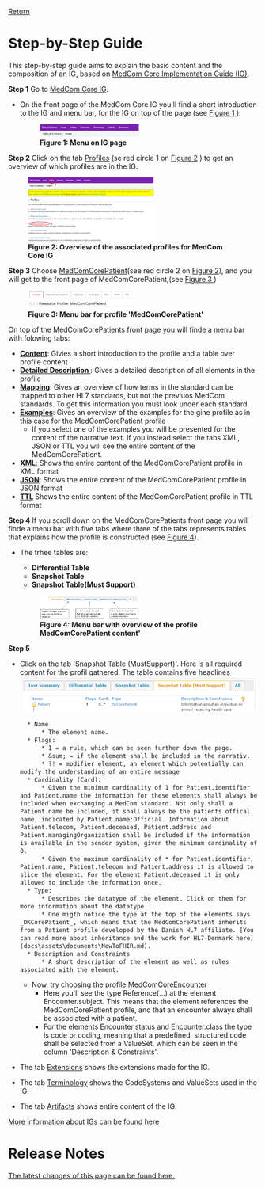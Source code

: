 [Return](NewToFHIR.md)

# Step-by-Step Guide
This step-by-step guide aims to explain the basic content and the composition of an IG, based on <a href="https://build.fhir.org/ig/hl7dk/dk-medcom-core/" target="_blank">MedCom Core Implementation Guide (IG)</a>. 

**Step 1**
 Go to <a href="https://build.fhir.org/ig/hl7dk/dk-medcom-core/" target="_blank">MedCom Core IG</a>.
* On the front page of the MedCom Core IG you'll find a short introduction to the IG and menu bar, for the IG on top of the page (see <a href="#Fig1" rel="noopener noreferrer"> Figure 1 </a>):
    <figure>
    <img src="../images/IG-content.png" alt="shows the content of an IG"  style="width:50%" id="Fig1">
    <figcaption text-align="center"><b>Figure 1: Menu on IG page</b></figcaption>
    </figure>

**Step 2**
Click on the tab <a href="https://build.fhir.org/ig/hl7dk/dk-medcom-core/profiles.html" target="_blank">Profiles</a> (se red circle 1 on <a href="#Fig2" rel="noopener noreferrer">Figure 2</a> ) to get an overview of which profiles are in the IG.
    <figure>
    <img src="../images/ProfileOverview.png" alt="Overview of the associated profiles for this IG" style="width:60%" id="Fig2"> 
    <figcaption text-align="center"><b>Figure 2: Overview of the associated profiles for MedCom Core IG </b></figcaption>
    </figure> 

**Step 3**
  Choose <a href="https://build.fhir.org/ig/hl7dk/dk-medcom-core/StructureDefinition-medcom-core-patient.html" target="_blank">MedComCorePatient</a>(see red circle 2 on <a href="#Fig2">Figure 2</a>), and you will get to the front page of MedComCorePatient,(see <a href="#Fig3" rel="noopener noreferrer">Figure 3 </a>)
    <figure>
    <img src="../images/ProfileContent.png" alt="Content of the menu bar for the profile"  style="width:50%" id="Fig3">
    <figcaption text-align="center"><b>Figure 3: Menu bar for profile 'MedComCorePatient'</b></figcaption>
    </figure>

On top of the MedComCorePatients front page you will finde a menu bar with folowing tabs:<br>
   * <a href="https://build.fhir.org/ig/medcomdk/dk-medcom-core/StructureDefinition-medcom-core-patient.html"> <b>Content</b></a>:  Givies a short introduction to the profile and a table over profile content 
   * <a href="https://build.fhir.org/ig/hl7dk/dk-medcom-core/StructureDefinition-medcom-core-patient-definitions.html"> <b>Detailed Description </b></a>: Gives a detailed description of all elements in the profile  
   * <a href="https://build.fhir.org/ig/hl7dk/dk-medcom-core/StructureDefinition-medcom-core-patient-mappings.html"><b>Mapping</b></a>: Gives an overview of how terms in the standard can be mapped to other HL7 standards, but not the previuos MedCom standards. To get this information you must look under each standard.
   * <a href="https://build.fhir.org/ig/hl7dk/dk-medcom-core/StructureDefinition-medcom-core-patient-examples.html"><b>Examples</b></a>: Gives an overview of the examples for the gine profile as in this case for the MedComCorePatient profile 
       *  If you select one of the examples you will be presented for the content of the narrative text. If you instead select the tabs XML, JSON or TTL you will see the entire content of the MedComCorePatient.  
   * <a href="https://build.fhir.org/ig/hl7dk/dk-medcom-core/StructureDefinition-medcom-core-patient.profile.xml.html"><b>XML</b></a>: Shows the entire content of the MedComCorePatient profile in XML format
   * <a href="https://build.fhir.org/ig/hl7dk/dk-medcom-core/StructureDefinition-medcom-core-patient-examples.html"><b>JSON</b></a>: Shows the entire content of the MedComCorePatient profile in JSON format
   * <a href="https://build.fhir.org/ig/hl7dk/dk-medcom-core/StructureDefinition-medcom-core-patient.profile.json.html"><b>TTL</b></a> Shows the entire content of the MedComCorePatient profile in TTL format         

**Step 4**
If you scroll down on the MedComCorePatients front page you will finde a menu bar with five tabs where three of the tabs represents tables that explains how the profile is constructed (see <a href="#Fig4" rel="noopener noreferrer"> Figure 4</a>).  
* The trhee tables are: 
    * **Differential Table**
    * **Snapshot Table**
    * **Snapshot Table(Must Support)**

    <figure>
    <img src="../images/TableOverview.png" alt="Table overview of the profile MedComCorePatient"  style="width:50%" id="Fig4">
    <figcaption text-align="center"><b>Figure 4: Menu bar with overview of the profile MedComCorePatient content'</b></figcaption>
    </figure>

**Step 5**
* Click on the tab 'Snapshot Table (MustSupport)'. Here is all required content for the profil gathered. The table contains five headlines
        ![Table Content](../images/TableContent.png)

        * Name
            * The element name.
        * Flags: 
            * I = a rule, which can be seen further down the page.
            * &sum; = if the element shall be included in the narrativ. 
            * ?! = modifier element, an element which potentially can modify the understanding of an entire message
        * Cardinality (Card):
            * Given the minimum cardinality of 1 for Patient.identifier and Patient.name the information for these elements shall always be included when exchanging a MedCom standard. Not only shall a Patient.name be included, it shall always be the patients offical name, indicated by Patient.name:Official. Information about Patient.telecom, Patient.deceased, Patient.address and Patient.managingOrganization shall be included if the information is available in the sender system, given the minimum cardinality of 0. 
            * Given the maximum cardinality of * for Patient.identifier, Patient.name, Patient.telecom and Patient.address it is allowed to slice the element. For the element Patient.deceased it is only allowed to include the information once. 
        * Type: 
            * Describes the datatype of the element. Click on them for more information about the datatype. 
            * One migth notice the type at the top of the elements says _DKCorePatient_, which means that the MedComCorePatient inherits from a Patient profile developed by the Danish HL7 affiliate. [You can read more about inheritance and the work for HL7-Denmark here](docs\assets\documents\NewToFHIR.md).
        * Description and Constraints
            * A short description of the element as well as rules associated with the element.
      
    * Now, try choosing the profile <a href="https://build.fhir.org/ig/hl7dk/dk-medcom-core/StructureDefinition-medcom-core-encounter.html" target="_blank">MedComCoreEncounter</a>
        * Here you'll see the type Reference(...) at the element Encounter.subject. This means that the element references the MedComCorePatient profile, and that an encounter always shall be associated with a patient. 
        * For the elements Encounter.status and Encounter.class the type is code or coding, meaning that a predefined, structured code shall be selected from a ValueSet. which can be seen in the column 'Description & Constraints'.  
* The tab <a href="https://build.fhir.org/ig/hl7dk/dk-medcom-core/extensions.html" target="_blank">Extensions</a> shows the extensions made for the IG. 
* The tab <a href="https://build.fhir.org/ig/hl7dk/dk-medcom-core/terminology.html" target="_blank">Terminology</a> shows the CodeSystems and ValueSets used in the IG.
* The tab <a href="https://build.fhir.org/ig/hl7dk/dk-medcom-core/artifacts.html" target="_blank">Artifacts</a> shows entire content of the IG.

[More information about IGs can be found here](https://medcomdk.github.io/MedComLandingPage/assets/documents/NewToFHIR.html#hl7-fhir-documentation)

# Release Notes

[The latest changes of this page can be found here.](ReleaseNotesFHIRImplementationGuide.md)